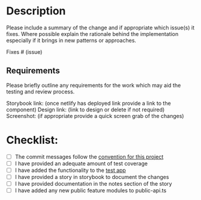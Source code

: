 # Description

Please include a summary of the change and if appropriate which issue(s) it fixes. Where possible explain the rationale behind the implementation especially if it brings in new patterns or approaches.

Fixes # (issue)

## Requirements

Please briefly outline any requirements for the work which may aid the testing and review process.

Storybook link: (once netlify has deployed link provide a link to the component)
Design link: (link to design or delete if not required)
Screenshot: (if appropriate provide a quick screen grab of the changes)

# Checklist:

- [ ] The commit messages follow the [convention for this project](./blob/master/docs/CONTRIBUTING.md#conventional-commits)
- [ ] I have provided an adequate amount of test coverage
- [ ] I have added the functionality to the [test app](./blob/master/docs/CONTRIBUTING.md#build-test-application)
- [ ] I have provided a story in storybook to document the changes
- [ ] I have provided documentation in the notes section of the story
- [ ] I have added any new public feature modules to public-api.ts
